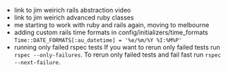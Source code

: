 - link to jim weirich rails abstraction video
- link to jim weirich advanced ruby classes
- me starting to work with ruby and rails again, moving to melbourne
- adding custom rails time formats in config/initializers/time_formats `Time::DATE_FORMATS[:au_datetime] = '%e/%m/%Y %I:%M%P'`
- running only failed rspec tests If you want to rerun only failed tests run `rspec --only-failures`. To rerun only failed tests and fail fast run `rspec --next-failure`.